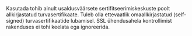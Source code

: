 Kasutada tohib ainult usaldusväärsete sertifitseerimiskeskuste poolt
allkirjastatud turvasertifikaate. Tuleb olla ettevaatlik omaallkirjastatud
(self-signed) turvasertifikaatide lubamisel. SSL ühendusahela kontrollimist
rakenduses ei tohi keelata ega ignoreerida.

